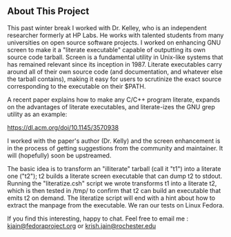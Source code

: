 About This Project
-------------------

This past winter break I worked with Dr. Kelley, who is an independent researcher formerly at HP Labs. He works with talented students from many universities on open source software projects. I worked on enhancing GNU screen to make it a "literate executable" capable of outputting its own source code tarball. Screen is a fundamental utility in Unix-like systems that has remained relevant since its inception in 1987. Literate executables carry around all of their own source code (and documentation, and whatever else the tarball contains), making it easy for users to scrutinize the exact source corresponding to the executable on their $PATH.

A recent paper explains how to make any C/C++ program literate, expands on the advantages of literate executables, and literate-izes the GNU grep utility as an example:

https://dl.acm.org/doi/10.1145/3570938

I worked with the paper's author (Dr. Kelly) and the screen enhancement is in the process of getting suggestions from the community and maintainer. It will (hopefully) soon be upstreamed.

The basic idea is to transform an "illiterate" tarball (call it "t1") into a literate one ("t2"); t2 builds a literate screen executable that can dump t2 to stdout. Running the "literatize.csh" script we wrote transforms t1 into a literate t2, which is then tested in /tmp/ to confirm that t2 can build an executable that emits t2 on demand. The literatize script will end with a hint about how to extract the manpage from the executable. We ran our tests on Linux Fedora.

If you find this interesting, happy to chat. Feel free to email me : kjain@fedoraproject.org or krish.jain@rochester.edu
